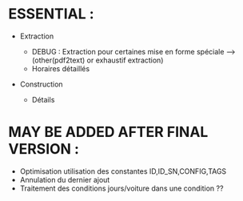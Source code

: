 # ESSENTIAL :

- Extraction
  - DEBUG : Extraction pour certaines mise en forme spéciale -->  (other(pdf2text) or exhaustif extraction)
  - Horaires détaillés

- Construction
  - Détails

# MAY BE ADDED AFTER FINAL VERSION :
- Optimisation utilisation des constantes ID,ID_SN,CONFIG,TAGS
- Annulation du dernier ajout
- Traitement des conditions jours/voiture dans une condition ??
